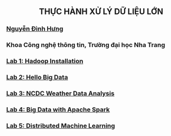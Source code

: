 <h2 align="center"> THỰC HÀNH XỬ LÝ DỮ LIỆU LỚN </h2>

### [Nguyễn Đình Hưng](https://nd-hung.github.io/)
### Khoa Công nghệ thông tin, Trường đại học Nha Trang


### [Lab 1: Hadoop Installation](https://github.com/nd-hung/Big-Data/tree/main/Lab1_Hadoop_Installation)
### [Lab 2: Hello Big Data](https://github.com/nd-hung/Big-Data/tree/main/Lab2_WordCount)
### [Lab 3: NCDC Weather Data Analysis](https://github.com/nd-hung/Big-Data/tree/main/Lab3_NCDC_WeatherData)
### [Lab 4: Big Data with Apache Spark](https://github.com/nd-hung/Big-Data/tree/main/Lab4_Spark)
### [Lab 5: Distributed Machine Learning](https://github.com/nd-hung/Big-Data/tree/main/Lab5_DistributedMachineLearning)
